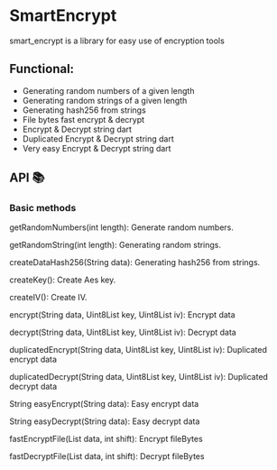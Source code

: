# SmartEncrypt
smart_encrypt is a library for easy use of encryption tools

## Functional:
- Generating random numbers of a given length
- Generating random strings of a given length
- Generating hash256 from strings
- File bytes fast encrypt & decrypt
- Encrypt & Decrypt string dart
- Duplicated Encrypt & Decrypt string dart
- Very easy Encrypt & Decrypt string dart

## API 📚
### Basic methods
getRandomNumbers(int length): Generate random numbers.

getRandomString(int length): Generating random strings.

createDataHash256(String data): Generating hash256 from strings.

createKey(): Create Aes key.

createIV(): Create IV.

encrypt(String data, Uint8List key, Uint8List iv): Encrypt data

decrypt(String data, Uint8List key, Uint8List iv): Decrypt data

duplicatedEncrypt(String data, Uint8List key, Uint8List iv): Duplicated encrypt data

duplicatedDecrypt(String data, Uint8List key, Uint8List iv): Duplicated decrypt data

String easyEncrypt(String data): Easy encrypt data

String easyDecrypt(String data): Easy decrypt data

fastEncryptFile(List data, int shift): Encrypt fileBytes

fastDecryptFile(List data, int shift): Decrypt fileBytes

